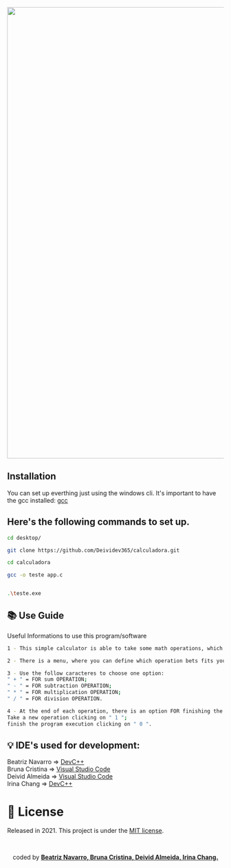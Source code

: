 <div align="center">

<img src="https://user-images.githubusercontent.com/61792159/134777246-1a1b265c-3ed9-457b-b5b5-a599ab1fa5f2.png" width="1050px">
</div>

## Installation

You can set up everthing just using the windows cli.
It's important to have the gcc installed: <a href="https://www.mingw-w64.org/">gcc</a>
## Here's the following commands to set up. 

```bash
cd desktop/

```

```bash
git clone https://github.com/Deividev365/calculadora.git

```

```bash
cd calculadora

```

```bash
gcc -o teste app.c

```

```bash

.\teste.exe

```

## 📚 Use Guide

Useful Informations to use this program/software


```bash
1 - This simple calculator is able to take some math operations, which will be storaged IN two variables

```

```bash
2 - There is a menu, where you can define which operation bets fits your math calculation

```

```bash
3 - Use the follow caracteres to choose one option:
" + " = FOR sum OPERATION;
" - " = FOR subtraction OPERATION;
" * " = FOR multiplication OPERATION;
" / " = FOR division OPERATION.

```

```bash
4 - At the end of each operation, there is an option FOR finishing the program or continuing FOR the next operation:
Take a new operation clicking on " 1 ";
finish the program execution clicking on " 0 ".

```
## 💡 IDE's used for development:

Beatriz Navarro => <a href="https://www.techtudo.com.br/tudo-sobre/bloodshed-dev-c.html">DevC++</a><br>
Bruna Cristina => <a href="https://code.visualstudio.com/">Visual Studio Code</a><br>
Deivid Almeida => <a href="https://code.visualstudio.com/">Visual Studio Code</a><br>
Irina Chang => <a href="https://www.techtudo.com.br/tudo-sobre/bloodshed-dev-c.html">DevC++</a><br>


# :closed_book: License

Released in 2021.
This project is under the [MIT license](https://opensource.org/licenses/MIT).


<br>
<p align="center">coded by <strong><a href="https://github.com/Beatriz-Navarro">Beatriz Navarro, </a><strong>
<strong><a href="https://github.com/brunacristinass">Bruna Cristina, </a></strong>
<strong><a href="https://github.com/Deividev365">Deivid Almeida, </a></strong>
<strong><a href="https://github.com/Irina-Chang">Irina Chang. </a></strong>


</p>
  




